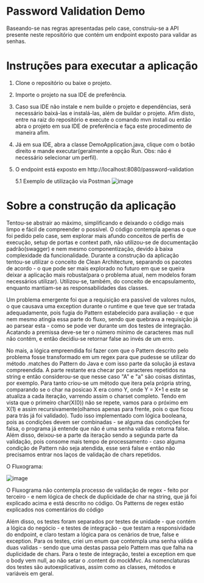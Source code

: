# Password Validation Demo
Baseando-se nas regras apresentadas pelo case, construiu-se a API presente neste repositório que contém um endpoint exposto para validar as senhas.

# Instruções para executar a aplicação
1. Clone o repositório ou baixe o projeto.
2. Importe o projeto na sua IDE de preferência.
3. Caso sua IDE não instale e nem builde o projeto e dependências, será necessário baixá-las e instalá-las, além de buildar o projeto. Afim disto, entre na raiz do repositório e execute o comando mvn install ou então abra o projeto em sua IDE de preferência e faça este procedimento de maneira afim.
4. Já em sua IDE, abra a classe DemoApplication.java, clique com o botão direito e mande executar(geralmente a opção Run. Obs: não é necessário selecionar um perfil).
5. O endpoint está exposto em http://localhost:8080/password-validation
  
     5.1 Exemplo de utilização via Postman
    ![image](https://user-images.githubusercontent.com/107516470/186043235-a5b3ef07-6ea0-4bf9-abcf-77e4a28d70ac.png)


# Sobre a construção da aplicação
Tentou-se abstrair ao máximo, simplificando e deixando o código mais limpo e fácil de compreender o possível. O código contempla apenas o que foi pedido pelo case, sem explorar
mais afundo conceitos de perfis de execução, setup de portas e context path, não utilizou-se de documentação padrão(swagger) e nem mesmo componentização, devido à baixa complexidade
da funcionalidade. Durante a construção da aplicação tentou-se utilizar o conceito de Clean Architecture, separando os pacotes de acordo - o que pode ser mais explorado no
futuro em que se queira deixar a aplicação mais robusta(para o problema atual, nem modelos foram necessários utilizar). Utilizou-se, também, do conceito de encapsulamento,
enquanto mantiam-se as responsabilidades das classes.

Um problema emergente foi que a requisição era passível de valores nulos, o que causava uma exception durante o runtime e que teve que ser tratada adequadamente, pois fugia
do Pattern estabelecido para avaliação - e que nem mesmo atingia essa parte do fluxo, sendo que quebrava a requisição já ao parsear esta - como se pode ver durante um dos testes
de integração. Acatando a premissa deve-se ter o número mínimo de caracteres mas null não contém, e então decidiu-se retornar false ao invés de um erro.

No mais, a lógica empreendida foi fazer com que o Pattern descrito pelo problema fosse transformado em um regex para que pudesse se utilizar do método .matches do Pattern do 
Java e com isso parte da solução já estava compreendida. A parte restante era checar por caracteres repetidos na string e então considerou-se que nesse caso "A" e "a"
são coisas distintas, por exemplo. Para tanto criou-se um método que itera pela própria string, comparando se o char na posicao X era como Y, onde Y = X+1 e este se atualiza a cada
iteração, varrendo assim o charset completo. Tendo em vista que o primeiro char(X(0)) não se repete, vamos para o próximo em X(1) e assim recursivamente(olhamos apenas para
frente, pois o que ficou para trás já foi validado). Tudo isso implementado com lógica booleana, pois as condições devem ser combinadas - se alguma das condições for falsa,
o programa já entende que não é uma senha valida e retorna false. Além disso, deixou-se a parte da iteração sendo a segunda parte da validação, pois consome mais tempo de processamento - 
caso alguma condição de Pattern não seja atendida, esse será false e então não precisamos entrar nos laços de validação de chars repetidos.

O Fluxograma:


![image](https://user-images.githubusercontent.com/107516470/186045795-dccee330-67f2-486c-a5a3-98cf1d8e72c5.png)

O Fluxograma não contempla processo de validação de regex - feito por terceiro - e nem lógica de check de duplicidade de char na string, que já foi explicado acima e está
descrito no código. Os Patterns de regex estão explicados nos comentários do código

Além disso, os testes foram separados por testes de unidade - que contém a lógica do negócio - e testes de integração - que testam a responsividade do endpoint, e claro testam
a lógica para os cenários de true, false e exception. Para os testes, criei um enum que contempla uma senha válida e duas validas - sendo que uma destas passa pelo Pattern
mas que falha na duplicidade de chars. Para o teste de integração, testei a exception em que o body vem null, ao não setar o .content do mockMvc. As nomenclaturas dos
testes são autoexplicativas, assim como as classes, métodos e variáveis em geral.
